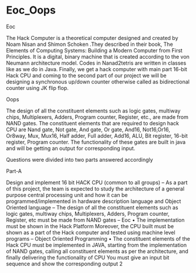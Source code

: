 # Eoc_Oops


Eoc

The Hack Computer is a theoretical computer designed and created by Noam Nisan and Shimon Schoken .They described in their book, The Elements of Computing Systems: Building a Modern Computer from First Principles. It is a digital, binary machine that is created according to the von Neumann architecture model. Codes in Nanad2tetris are written in classes like as we do in Java. Finally, we get a hack computer with main part 16-bit Hack CPU and coming to the second part of our project we will be designing a synchronous up/down counter otherwise called as bidirectional counter using JK flip flop.


Oops

The design of all the constituent elements such as logic gates, multiway chips, Multiplexers, Adders, Program counter, Register, etc., are made from NAND gates.
The constituent elements that are required to design hack CPU are Nand gate, Not gate, And gate, Or gate, And16, Not16,Or16, Or8way, Mux, Mux16, Half adder, Full adder, Add16, ALU, Bit register, 16-bit register, Program counter. The functionality of these gates are built in java and will be getting an output for corresponding input.




Questions were divided into two parts answered accordingly

Part-A

Design and implement 16 bit HACK CPU (common to all groups)
–
As a part of this project, the team is expected to study the architecture of a general purpose central processing unit and how it can be programmed/implemented in hardware description language and Object Oriented language
–
The design of all the constituent elements such as logic gates, multiway chips, Multiplexers, Adders, Program counter, Register, etc must be made from NAND gates
–
Eoc
• The implementation must be shown in the Hack Platform Moreover, the CPU built must be shown as a part of the Hack computer and tested using machine level programs
–
 Object Oriented Programming
•
The constituent elements of the Hack CPU must be implemented in JAVA, starting from the implementation of NAND gates, calling all constituent elements as per the architecture, and finally delivering the functionality of CPU You must give an input bit sequence and show the corresponding output 2
